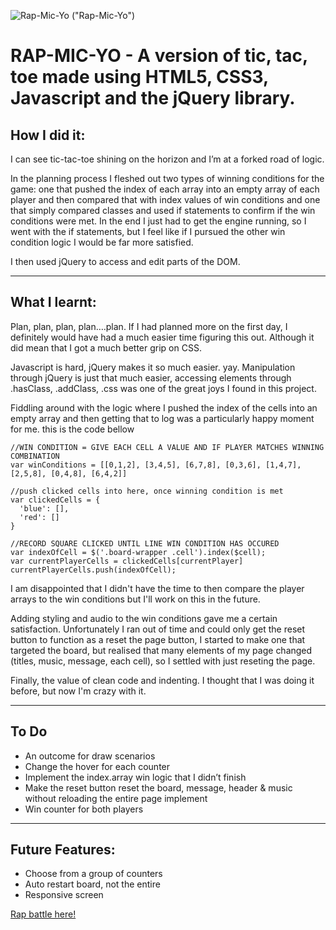 ![Rap-Mic-Yo](images/header.png)
("Rap-Mic-Yo")

# RAP-MIC-YO - A version of tic, tac, toe made using HTML5, CSS3, Javascript and the jQuery library.

## How I did it:

I can see tic-tac-toe shining on the horizon and I’m at a forked road of logic.

In the planning process I fleshed out two types of winning conditions for the game: one that pushed the index of each array 
into an empty array of each player and then compared that with index values of win conditions and one that simply compared classes and used if statements to confirm if the win conditions were met. In the end I just had to get the engine running, so I went with the if statements, but I feel like if I pursued the other win condition logic I would be far more satisfied.

I then used jQuery to access and edit parts of the DOM.

---

## What I learnt:

Plan, plan, plan, plan….plan. If I had planned more on the first day, I definitely would have had a much easier time figuring this out. Although it did mean that I got a much better grip on CSS.

Javascript is hard, jQuery makes it so much easier. yay. Manipulation through jQuery is just that much easier, accessing elements through .hasClass, .addClass, .css was one of the great joys I found in this project.

Fiddling around with the logic where I pushed the index of the cells into an empty array and then getting that to log was a particularly happy moment for me. this is the code bellow
 
~~~
//WIN CONDITION = GIVE EACH CELL A VALUE AND IF PLAYER MATCHES WINNING COMBINATION
var winConditions = [[0,1,2], [3,4,5], [6,7,8], [0,3,6], [1,4,7], [2,5,8], [0,4,8], [6,4,2]]

//push clicked cells into here, once winning condition is met
var clickedCells = {
  'blue': [],
  'red': []
}

//RECORD SQUARE CLICKED UNTIL LINE WIN CONDITION HAS OCCURED
var indexOfCell = $('.board-wrapper .cell').index($cell);
var currentPlayerCells = clickedCells[currentPlayer]
currentPlayerCells.push(indexOfCell);
~~~

I am disappointed that I didn't have the time to then compare the player arrays to the win conditions but I'll work on this in the future.

Adding styling and audio to the win conditions gave me a certain satisfaction. Unfortunately I ran out of time and could only get the reset button to function as a reset the page button, I started to make one that targeted the board, but realised that many elements of my page changed (titles, music, message, each cell), so I settled with just reseting the page. 

Finally, the value of clean code and indenting. I thought that I was doing it before, but now I'm crazy with it. 

---

## To Do
* An outcome for draw scenarios
* Change the hover for each counter
* Implement the index.array win logic that I didn’t finish
* Make the reset button reset the board, message, header & music without reloading the entire page
  implement
* Win counter for both players

---

## Future Features:
* Choose from a group of counters
* Auto restart board, not the entire
* Responsive screen

[Rap battle here!](https://thrillymilly.github.io/mic-rap-yo/)
